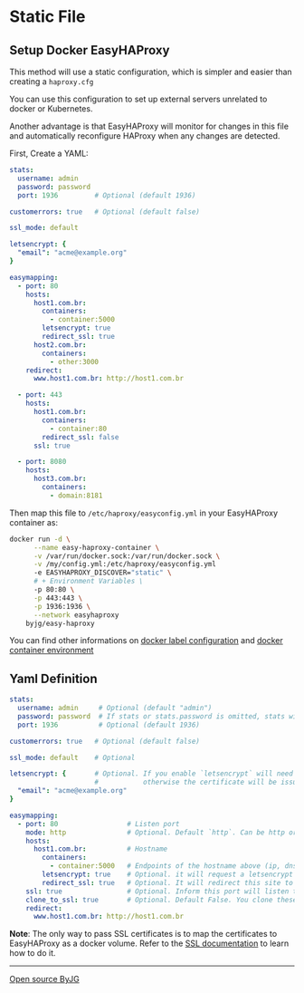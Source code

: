 # Static File

## Setup Docker EasyHAProxy

This method will use a static configuration, which is simpler and easier than creating a `haproxy.cfg`

You can use this configuration to set up external servers unrelated to docker or Kubernetes.

Another advantage is that EasyHAProxy will monitor for changes in this file and automatically reconfigure HAProxy when any changes are detected.

First, Create a YAML:

```yaml
stats:
  username: admin
  password: password
  port: 1936         # Optional (default 1936)

customerrors: true   # Optional (default false)

ssl_mode: default

letsencrypt: {
  "email": "acme@example.org"
}

easymapping:
  - port: 80
    hosts:
      host1.com.br: 
        containers:
          - container:5000
        letsencrypt: true
        redirect_ssl: true
      host2.com.br: 
        containers:
          - other:3000
    redirect:
      www.host1.com.br: http://host1.com.br

  - port: 443
    hosts:
      host1.com.br: 
        containers:
          - container:80
        redirect_ssl: false
      ssl: true

  - port: 8080
    hosts:
      host3.com.br: 
        containers: 
          - domain:8181
```

Then map this file to `/etc/haproxy/easyconfig.yml` in your EasyHAProxy container as:

```bash
docker run -d \
      --name easy-haproxy-container \
      -v /var/run/docker.sock:/var/run/docker.sock \
      -v /my/config.yml:/etc/haproxy/easyconfig.yml
      -e EASYHAPROXY_DISCOVER="static" \
      # + Environment Variables \
      -p 80:80 \
      -p 443:443 \
      -p 1936:1936 \
      --network easyhaproxy
    byjg/easy-haproxy
```

You can find other informations on [docker label configuration](container-labels.md) and [docker container environment](docker-environment.md)

## Yaml Definition

```yaml
stats:
  username: admin     # Optional (default "admin")
  password: password  # If stats or stats.password is omitted, stats will be public with no password
  port: 1936          # Optional (default 1936)

customerrors: true   # Optional (default false)

ssl_mode: default    # Optional

letsencrypt: {       # Optional. If you enable `letsencrypt` will need to setu0p this, 
                     #           otherwise the certificate will be issued
  "email": "acme@example.org"
}

easymapping:
  - port: 80                 # Listen port
    mode: http               # Optional. Default `http`. Can be http or tcp
    hosts:
      host1.com.br:          # Hostname
        containers:
          - container:5000   # Endpoints of the hostname above (ip, dns, container, etc)
        letsencrypt: true    # Optional. it will request a letsencrypt certiticate
        redirect_ssl: true   # Optional. It will redirect this site to it SSL.
    ssl: true                # Optional. Inform this port will listen to SSL, instead of HTTP
    clone_to_ssl: true       # Optional. Default False. You clone these hosts to its equivalent SSL. 
    redirect:
      www.host1.com.br: http://host1.com.br
```

**Note**: The only way to pass SSL certificates is to map the certificates to EasyHAProxy as a docker volume. Refer to the [SSL documentation](ssl.md) to learn how to do it. 

----
[Open source ByJG](http://opensource.byjg.com)
